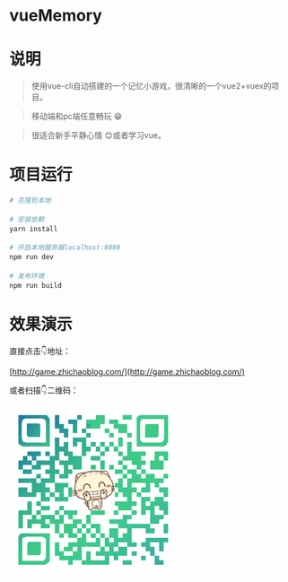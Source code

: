 # vueMemory

# 说明

>使用vue-cli自动搭建的一个记忆小游戏，很清晰的一个vue2+vuex的项目。

>移动端和pc端任意畅玩 😁


>很适合新手平静心情 😊或者学习vue。

# 项目运行

``` bash
# 克隆到本地

# 安装依赖
yarn install

# 开启本地服务器localhost:8080
npm run dev

# 发布环境
npm run build
```

# 效果演示

直接点击👇地址：

[http://game.zhichaoblog.com/](http://game.zhichaoblog.com/)

或者扫描👇二维码：

![](./src/assets/img/code.png)
